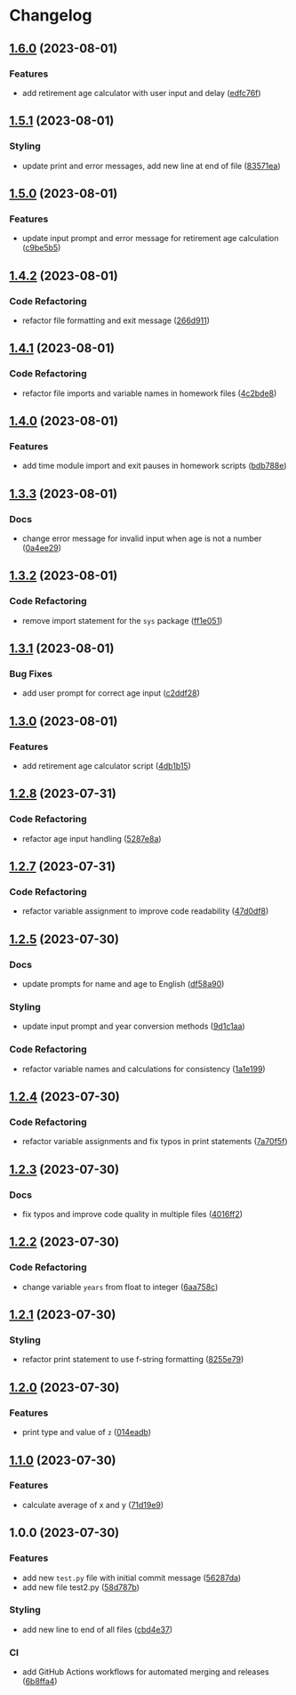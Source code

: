 # Changelog

## [1.6.0](https://github.com/cloverdefa/python-studanty/compare/v1.5.1...v1.6.0) (2023-08-01)


### Features

* add retirement age calculator with user input and delay ([edfc76f](https://github.com/cloverdefa/python-studanty/commit/edfc76f53fc1b414379f0868f65341a98f656797))

## [1.5.1](https://github.com/cloverdefa/python-studanty/compare/v1.5.0...v1.5.1) (2023-08-01)


### Styling

* update print and error messages, add new line at end of file ([83571ea](https://github.com/cloverdefa/python-studanty/commit/83571ea128da866d72e8a455251b9e09a43a287c))

## [1.5.0](https://github.com/cloverdefa/python-studanty/compare/v1.4.2...v1.5.0) (2023-08-01)


### Features

* update input prompt and error message for retirement age calculation ([c9be5b5](https://github.com/cloverdefa/python-studanty/commit/c9be5b5e10ab93a6c51f18c4b58a81e7aa02a0ee))

## [1.4.2](https://github.com/cloverdefa/python-studanty/compare/v1.4.1...v1.4.2) (2023-08-01)


### Code Refactoring

* refactor file formatting and exit message ([266d911](https://github.com/cloverdefa/python-studanty/commit/266d911fefd581e67e5a26d8f79ee01227518913))

## [1.4.1](https://github.com/cloverdefa/python-studanty/compare/v1.4.0...v1.4.1) (2023-08-01)


### Code Refactoring

* refactor file imports and variable names in homework files ([4c2bde8](https://github.com/cloverdefa/python-studanty/commit/4c2bde8b658f9d4cce9149693c1bd0e843f578b8))

## [1.4.0](https://github.com/cloverdefa/python-studanty/compare/v1.3.3...v1.4.0) (2023-08-01)


### Features

* add time module import and exit pauses in homework scripts ([bdb788e](https://github.com/cloverdefa/python-studanty/commit/bdb788ef64ed41b8903ec1d81c869b1a5fc8b279))

## [1.3.3](https://github.com/cloverdefa/python-studanty/compare/v1.3.2...v1.3.3) (2023-08-01)


### Docs

* change error message for invalid input when age is not a number ([0a4ee29](https://github.com/cloverdefa/python-studanty/commit/0a4ee2981472fba5188009b58504af11cd5fa858))

## [1.3.2](https://github.com/cloverdefa/python-studanty/compare/v1.3.1...v1.3.2) (2023-08-01)


### Code Refactoring

* remove import statement for the `sys` package ([ff1e051](https://github.com/cloverdefa/python-studanty/commit/ff1e051e5db5aa0b103cf7c1dbce3d16f359319f))

## [1.3.1](https://github.com/cloverdefa/python-studanty/compare/v1.3.0...v1.3.1) (2023-08-01)


### Bug Fixes

* add user prompt for correct age input ([c2ddf28](https://github.com/cloverdefa/python-studanty/commit/c2ddf280994358b182f2ed720a21f08b8bdd7a15))

## [1.3.0](https://github.com/cloverdefa/python-studanty/compare/v1.2.8...v1.3.0) (2023-08-01)


### Features

* add retirement age calculator script ([4db1b15](https://github.com/cloverdefa/python-studanty/commit/4db1b158ffca67f22b534f55a43c571f6708521b))

## [1.2.8](https://github.com/cloverdefa/python-studanty/compare/v1.2.7...v1.2.8) (2023-07-31)


### Code Refactoring

* refactor age input handling ([5287e8a](https://github.com/cloverdefa/python-studanty/commit/5287e8a7879d8a26158036ff48aec48dda5a2f06))

## [1.2.7](https://github.com/cloverdefa/python-studanty/compare/v1.2.6...v1.2.7) (2023-07-31)


### Code Refactoring

* refactor variable assignment to improve code readability ([47d0df8](https://github.com/cloverdefa/python-studanty/commit/47d0df8dc1c854831de22ecd8fe6469a74594f8e))

## [1.2.5](https://github.com/cloverdefa/python-studanty/compare/v1.2.4...v1.2.5) (2023-07-30)


### Docs

* update prompts for name and age to English ([df58a90](https://github.com/cloverdefa/python-studanty/commit/df58a90c381ee18326702a9f1c6d6cd414987e9c))


### Styling

* update input prompt and year conversion methods ([9d1c1aa](https://github.com/cloverdefa/python-studanty/commit/9d1c1aa0b435ccc58c272c80e23cc2f23c7c40ef))


### Code Refactoring

* refactor variable names and calculations for consistency ([1a1e199](https://github.com/cloverdefa/python-studanty/commit/1a1e19901244cdf56091d02aa73e723de2c1bed9))

## [1.2.4](https://github.com/cloverdefa/python-studanty/compare/v1.2.3...v1.2.4) (2023-07-30)


### Code Refactoring

* refactor variable assignments and fix typos in print statements ([7a70f5f](https://github.com/cloverdefa/python-studanty/commit/7a70f5f5cbf0019c1f18c229a90257bdb143a503))

## [1.2.3](https://github.com/cloverdefa/python-studanty/compare/v1.2.2...v1.2.3) (2023-07-30)


### Docs

* fix typos and improve code quality in multiple files ([4016ff2](https://github.com/cloverdefa/python-studanty/commit/4016ff2138d4195abb996bfabafb5c5229863dd3))

## [1.2.2](https://github.com/cloverdefa/python-studanty/compare/v1.2.1...v1.2.2) (2023-07-30)


### Code Refactoring

* change variable `years` from float to integer ([6aa758c](https://github.com/cloverdefa/python-studanty/commit/6aa758c847eecaea9c8a844d7d7f6d147ac16046))

## [1.2.1](https://github.com/cloverdefa/python-studanty/compare/v1.2.0...v1.2.1) (2023-07-30)


### Styling

* refactor print statement to use f-string formatting ([8255e79](https://github.com/cloverdefa/python-studanty/commit/8255e79f673bf93310d6505b50a34d6db50b6dce))

## [1.2.0](https://github.com/cloverdefa/python-studanty/compare/v1.1.0...v1.2.0) (2023-07-30)


### Features

* print type and value of `z` ([014eadb](https://github.com/cloverdefa/python-studanty/commit/014eadbafc4f35efa8f17aedadf4e32f81c04a64))

## [1.1.0](https://github.com/cloverdefa/python-studanty/compare/v1.0.0...v1.1.0) (2023-07-30)


### Features

* calculate average of x and y ([71d19e9](https://github.com/cloverdefa/python-studanty/commit/71d19e927586915926a6e2cba8f27b799b189b3a))

## 1.0.0 (2023-07-30)


### Features

* add new `test.py` file with initial commit message ([56287da](https://github.com/cloverdefa/python-studanty/commit/56287da4296f3db6c6a2839a879ebebf0ff563ad))
* add new file test2.py ([58d787b](https://github.com/cloverdefa/python-studanty/commit/58d787bcf63ab7f99d8f66118f68d905722f1535))


### Styling

* add new line to end of all files ([cbd4e37](https://github.com/cloverdefa/python-studanty/commit/cbd4e3782a11d0d51dc22811845aa162ad501ef6))


### CI

* add GitHub Actions workflows for automated merging and releases ([6b8ffa4](https://github.com/cloverdefa/python-studanty/commit/6b8ffa410b3fd891897e37607d30f763a3632eb4))
